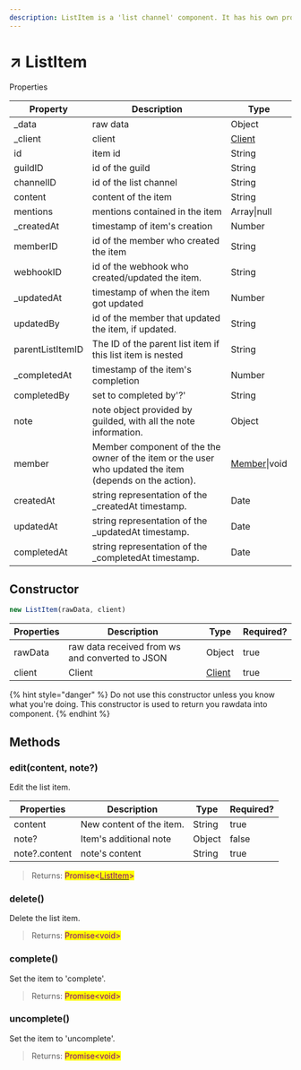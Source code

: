 ```yaml
---
description: ListItem is a 'list channel' component. It has his own properties and methods.
---
```


# ↗ ListItem

Properties

| Property         | Description                                                                                             | Type                      |
| ---------------- | ------------------------------------------------------------------------------------------------------- | ------------------------- |
| \_data           | raw data                                                                                                | Object                    |
| \_client         | client                                                                                                  | [Client](client.md)       |
| id               | item id                                                                                                 | String                    |
| guildID          | id of the guild                                                                                         | String                    |
| channelID        | id of the list channel                                                                                  | String                    |
| content          | content of the item                                                                                     | String                    |
| mentions         | mentions contained in the item                                                                          | Array\|null               |
| \_createdAt      | timestamp of item's creation                                                                            | Number                    |
| memberID         | id of the member who created the item                                                                   | String                    |
| webhookID        | id of the webhook who created/updated the item.                                                         | String                    |
| \_updatedAt      | timestamp of when the item got updated                                                                  | Number                    |
| updatedBy        | id of the member that updated the item, if updated.                                                     | String                    |
| parentListItemID | The ID of the parent list item if this list item is nested                                              | String                    |
| \_completedAt    | timestamp of the item's completion                                                                      | Number                    |
| completedBy      | set to completed by'?'                                                                                  | String                    |
| note             | note object provided by guilded, with all the note information.                                         | Object                    |
| member           | Member component of the the owner of the item or the user who updated the item (depends on the action). | [Member](member.md)\|void |
| createdAt        | string representation of the \_createdAt timestamp.                                                     | Date                      |
| updatedAt        | string representation of the \_updatedAt timestamp.                                                     | Date                      |
| completedAt      | string representation of the \_completedAt timestamp.                                                   | Date                      |

## Constructor

```javascript
new ListItem(rawData, client)
```

| Properties | Description                                     | Type                | Required? |
| ---------- | ----------------------------------------------- | ------------------- | --------- |
| rawData    | raw data received from ws and converted to JSON | Object              | true      |
| client     | Client                                          | [Client](client.md) | true      |

{% hint style="danger" %}
Do not use this constructor unless you know what you're doing. This constructor is used to return you rawdata into component.
{% endhint %}

## Methods

### edit(content, note?)

Edit the list item.

| Properties    | Description              | Type   | Required? |
| ------------- | ------------------------ | ------ | --------- |
| content       | New content of the item. | String | true      |
| note?         | Item's additional note   | Object | false     |
| note?.content | note's content           | String | true      |

> Returns: <mark style="color:purple;">Promise<</mark>[<mark style="color:purple;">ListItem</mark>](listitem.md)<mark style="color:purple;">></mark>

### delete()

Delete the list item.

> Returns: <mark style="color:purple;">Promise\<void></mark>

### complete()

Set the item to 'complete'.

> Returns: <mark style="color:purple;">Promise\<void></mark>

### uncomplete()

Set the item to 'uncomplete'.

> Returns: <mark style="color:purple;">Promise\<void></mark>
